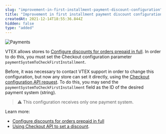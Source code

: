 ```yaml
---
slug: "improvement-in-first-installment-payment-discount-configuration"
title: "Improvement in first installment payment discount configuration"
createdAt: 2021-12-14T18:55:36.844Z
hidden: false
type: "added"
---
```


![Payments](https://cdn.jsdelivr.net/gh/vtexdocs/dev-portal-content@main/images/improvement-in-first-installment-payment-discount-configuration-0.png)

VTEX allows stores to [Configure discounts for orders prepaid in full](https://help.vtex.com/en/tutorial/configurar-desconto-de-preco-a-vista--7Lfcj9Wb5dpYfA2gKkACIt#). In order to do this, you must set the Checkout configuration parameter `paymentSystemToCheckFirstInstallment`.

Before, it was necessary to contact VTEX support in order to change this configuration, but now any store can set it directly, using the [Checkout configuration API request](https://developers.vtex.com/docs/api-reference/checkout-api/#post-/api/checkout/pvt/configuration/orderForm). To do this, you may send the `paymentSystemToCheckFirstInstallment` field as the ID of the desired payment system (string).

> ⚠️ This configuration receives only one payment system.

Learn more:

- [Configure discounts for orders prepaid in full](https://help.vtex.com/en/tutorial/configurar-desconto-de-preco-a-vista--7Lfcj9Wb5dpYfA2gKkACIt#)
- [Using Checkout API to set a discount](https://developers.vtex.com/docs/guides/set-a-discount-using-the-checkout-api).
